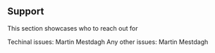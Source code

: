 ## Support

This section showcases who to reach out for

Techinal issues: Martin Mestdagh
Any other issues: Martin Mestdagh
